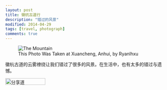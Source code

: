 ```yaml
---
layout: post
title: 徽杭古道行
description: "错过的风景"
modified: 2014-04-29
tags: [travel, photograph]
comments: true
---
```


<figure>
<img src="http://ryanlhxu.github.com/images/moutain2.jpg" alt="The Mountain">
<figcaption> This Photo Was Taken at Xuancheng, Anhui, by Ryanlhxu</figcaption>
</figure>


徽杭古道的云雾缭绕让我们错过了很多的风景。在生活中，也有太多的错过与遗憾。

<!-- ShareTo Button BEGIN -->
<a class="shareto_button" href="http://shareto.com.cn/share.html"><img src="http://s.shareto.com.cn/btn/lg-share-cn.gif" width="125" height="21" alt="分享道" style="border:0"/></a>
<script type="text/javascript" src="http://s.shareto.com.cn/js/shareto_button.js" charset="utf-8"></script>
<!-- ShareTo Button END -->